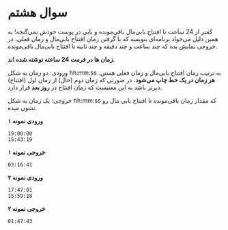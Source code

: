 # سوال هشتم

کمتر از 24 ساعت تا افتتاح بابی‌مال باقی‌مونده و بابی در پوست خودش نمی‌گنجه! به همین دلیل می‌خواد برنامه‌ای بنویسه که با گرفتن زمان افتتاح بابی‌مال و زمان فعلی، در خروجی نمایش بده که چند ساعت و چند دقیقه و چند ثانیه تا افتتاح بابی‌مال باقی‌مونده.

**زمان ها در فرمت 24 ساعته نوشته شده اند.**

ورودی: دو زمان به شکل hh:mm:ss به ترتیب زمان افتتاح بابی‌مال و زمان فعلی هستن. **هر زمان در یک خط چاپ می‌شود.**
در صورتی که زمان دوم (حال) از زمان اول (افتتاح) دیرتر باشد به این معنیست که زمان افتتاح در **روز بعد** قرار دارد.

خروجی: یک زمان به شکل hh:mm:ss که مقدار زمان باقی‌مونده تا افتتاح بابی مال رو نشون میده.

**ورودی نمونه ۱**

```
19:00:00
15:43:19
```

**خروجی نمونه ۱**

```
03:16:41
```

**ورودی نمونه ۲**

```
17:47:01
15:59:18
```

**خروجی نمونه ۲**
```
01:47:43
```
